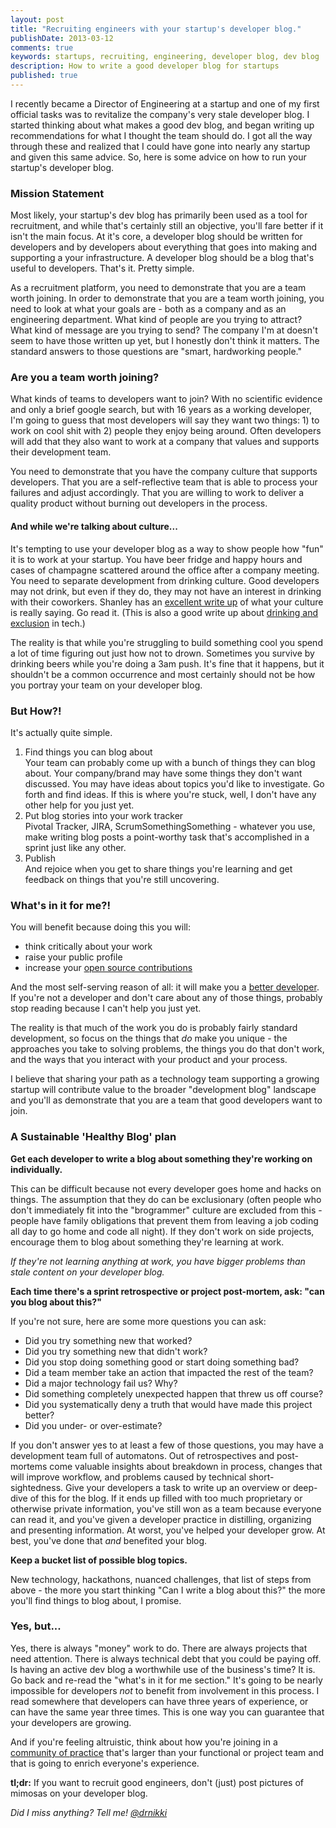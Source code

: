 ```yaml
---
layout: post
title: "Recruiting engineers with your startup's developer blog."
publishDate: 2013-03-12
comments: true
keywords: startups, recruiting, engineering, developer blog, dev blog
description: How to write a good developer blog for startups
published: true
---
```


I recently became a Director of Engineering at a startup and one of my first official tasks was to revitalize the company's very stale developer blog.  I started thinking about what makes a good dev blog, and began writing up recommendations for what I thought the team should do.  I got all the way through these and realized that I could have gone into nearly any startup and given this same advice.  So, here is some advice on how to run your startup's developer blog.
<!-- more -->

### Mission Statement

Most likely, your startup's dev blog has primarily been used as a tool for recruitment, and while that's certainly still an objective, you'll fare better if it isn't the main focus.  At it's core, a developer blog should be written for developers and by developers about everything that goes into making and supporting a your infrastructure. A developer blog should be a blog that's useful to developers.  That's it.  Pretty simple.

As a recruitment platform, you need to demonstrate that you are a team worth joining. In order to demonstrate that you are a team worth joining, you need to look at what your goals are - both as a company and as an engineering department.  What kind of people are you trying to attract? What kind of message are you trying to send? The company I'm at doesn't seem to have those written up yet, but I honestly don't think it matters.  The standard answers to those questions are "smart, hardworking people."

### Are you a team worth joining?

What kinds of teams to developers want to join?  With no scientific evidence and only a brief google search, but with 16 years as a working developer, I'm going to guess that most developers will say they want two things: 1) to work on cool shit with 2) people they enjoy being around.  Often developers will add that they also want to work at a company that values and supports their development team.  

You need to demonstrate that you have the company culture that supports developers. That you are a self-reflective team that is able to process your failures and adjust accordingly.  That you are willing to work to deliver a quality product without burning out developers in the process.

#### And while we're talking about culture...

It's tempting to use your developer blog as a way to show people how "fun" it is to work at your startup.  You have beer fridge and happy hours and cases of champagne scattered around the office after a company meeting.  You need to separate development from drinking culture. Good developers may not drink, but even if they do, they may not have an interest in drinking with their coworkers. Shanley has an [excellent write up][] of what your culture is really saying.  Go read it.  (This is also a good write up about [drinking and exclusion][] in tech.)


The reality is that while you're struggling to build something cool you spend a lot of time figuring out just how not to drown.  Sometimes you survive by drinking beers while you're doing a 3am push.  It's fine that it happens, but it shouldn't be a common occurrence and most certainly should not be how you portray your team on your developer blog.

### But How?!

It's actually quite simple.

1. Find things you can blog about<br />
Your team can probably come up with a bunch of things they can blog about.  Your company/brand may have some things they don't want discussed.  You may have ideas about topics you'd like to investigate.  Go forth and find ideas.  If this is where you're stuck, well, I don't have any other help for you just yet.
1. Put blog stories into your work tracker <br />
Pivotal Tracker, JIRA, ScrumSomethingSomething - whatever you use, make writing blog posts a point-worthy task that's accomplished in a sprint just like any other.
1. Publish<br />
And rejoice when you get to share things you're learning and get feedback on things that you're still uncovering.

### What's in it for me?!

You will benefit because doing this you will:

- think critically about your work
- raise your public profile
- increase your [open source contributions][]

And the most self-serving reason of all: it will make you a [better developer][].  If you're not a developer and don't care about any of those things, probably stop reading because I can't help you just yet.

The reality is that much of the work you do is probably fairly standard development, so focus on the things that *do* make you unique - the approaches you take to solving problems, the things you do that don't work, and the ways that you interact with your product and your process.

I believe that sharing your path as a technology team supporting a growing startup will contribute value to the broader "development blog" landscape and you'll as demonstrate that you are a team that good developers want to join.


### A Sustainable 'Healthy Blog' plan
**Get each developer to write a blog about something they're working on individually.**

This can be difficult because not every developer goes home and hacks on things.  The assumption that they do can be exclusionary (often people
who don't immediately fit into the "brogrammer" culture are excluded from this - people have family obligations that prevent them from leaving a job coding
all day to go home and code all night). If they don't work on side projects, encourage them to blog about something they're learning at work.  

*If they're not learning anything at work, you have bigger problems than stale content on your developer blog.*


**Each time there's a sprint retrospective or project post-mortem, ask: "can you blog about this?"**

If you're not sure, here are some more questions you can ask:

- Did you try something new that worked?
- Did you try something new that didn't work?
- Did you stop doing something good or start doing something bad?
- Did a team member take an action that impacted the rest of the team?
- Did a major technology fail us? Why?
- Did something completely unexpected happen that threw us off course?
- Did you systematically deny a truth that would have made this project better?
- Did you under- or over-estimate?

If you don't answer yes to at least a few of those questions, you may have a development team full of automatons.  Out of retrospectives and post-mortems come valuable insights about breakdown in process, changes that will improve workflow, and problems caused by technical short-sightedness.  Give your developers a task to write up an overview or deep-dive of this for the blog.  If it ends up filled with too much proprietary or otherwise private information, you've still won as a team because everyone can read it, and you've given a developer practice in distilling, organizing and presenting information.  At worst, you've helped your developer grow. At best, you've done that *and* benefited your blog.

**Keep a bucket list of possible blog topics.**

New technology, hackathons, nuanced challenges, that list of steps from above - the more you start thinking "Can I write a blog about this?" the more you'll find things to blog about, I promise.

### Yes, but...

Yes, there is always "money" work to do. There are always projects that need attention. There is always technical debt that you could be paying off. Is having an active dev blog a worthwhile use of the business's time?  It is.  Go back and re-read the "what's in it for me section."  It's going to be nearly impossible for developers *not* to benefit from involvement in this process. I read somewhere that developers can have three years of experience, or can have the same year three times.  This is one way you can guarantee that your developers are growing.  

And if you're feeling altruistic, think about how you're joining in a [community of practice][] that's larger than your functional or project team and that is going to enrich everyone's experience.


**tl;dr:** If you want to recruit good engineers, don't (just) post pictures of mimosas on your developer blog.


*Did I miss anything?  Tell me! [@drnikki][]*



[@drnikki]: http://twitter.com/drnikki
[excellent write up]: http://blog.prettylittlestatemachine.com/blog/2013/02/20/what-your-culture-really-says/
[better developer]: http://stackoverflow.com/questions/99460/does-writing-and-speaking-on-software-make-you-a-better-programmer
[open source contributions]: http://news.ycombinator.com/item?id=5338719
[community of practice]: http://en.wikipedia.org/wiki/Community_of_practice
[drinking and exclusion]: http://ryanfunduk.com/culture-of-exclusion/

